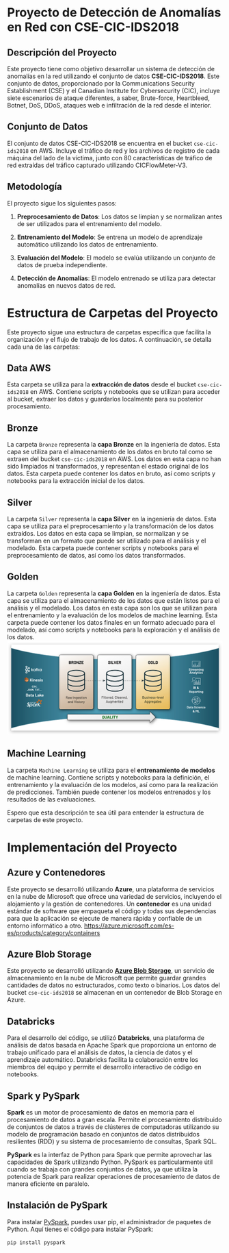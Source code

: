# Proyecto de Detección de Anomalías en Red con CSE-CIC-IDS2018

## Descripción del Proyecto

Este proyecto tiene como objetivo desarrollar un sistema de detección de anomalías en la red utilizando el conjunto de datos **CSE-CIC-IDS2018**. Este conjunto de datos, proporcionado por la Communications Security Establishment (CSE) y el Canadian Institute for Cybersecurity (CIC), incluye siete escenarios de ataque diferentes, a saber, Brute-force, Heartbleed, Botnet, DoS, DDoS, ataques web e infiltración de la red desde el interior.

## Conjunto de Datos

El conjunto de datos CSE-CIC-IDS2018 se encuentra en el bucket `cse-cic-ids2018` en AWS. Incluye el tráfico de red y los archivos de registro de cada máquina del lado de la víctima, junto con 80 características de tráfico de red extraídas del tráfico capturado utilizando CICFlowMeter-V3.

## Metodología

El proyecto sigue los siguientes pasos:

1. **Preprocesamiento de Datos**: Los datos se limpian y se normalizan antes de ser utilizados para el entrenamiento del modelo.

2. **Entrenamiento del Modelo**: Se entrena un modelo de aprendizaje automático utilizando los datos de entrenamiento.

3. **Evaluación del Modelo**: El modelo se evalúa utilizando un conjunto de datos de prueba independiente.

4. **Detección de Anomalías**: El modelo entrenado se utiliza para detectar anomalías en nuevos datos de red.

# Estructura de Carpetas del Proyecto

Este proyecto sigue una estructura de carpetas específica que facilita la organización y el flujo de trabajo de los datos. A continuación, se detalla cada una de las carpetas:

## Data AWS

Esta carpeta se utiliza para la **extracción de datos** desde el bucket `cse-cic-ids2018` en AWS. Contiene scripts y notebooks que se utilizan para acceder al bucket, extraer los datos y guardarlos localmente para su posterior procesamiento.

## Bronze

La carpeta `Bronze` representa la **capa Bronze** en la ingeniería de datos. Esta capa se utiliza para el almacenamiento de los datos en bruto tal como se extraen del bucket `cse-cic-ids2018` en AWS. Los datos en esta capa no han sido limpiados ni transformados, y representan el estado original de los datos. Esta carpeta puede contener los datos en bruto, así como scripts y notebooks para la extracción inicial de los datos.

## Silver

La carpeta `Silver` representa la **capa Silver** en la ingeniería de datos. Esta capa se utiliza para el preprocesamiento y la transformación de los datos extraídos. Los datos en esta capa se limpian, se normalizan y se transforman en un formato que puede ser utilizado para el análisis y el modelado. Esta carpeta puede contener scripts y notebooks para el preprocesamiento de datos, así como los datos transformados.

## Golden

La carpeta `Golden` representa la **capa Golden** en la ingeniería de datos. Esta capa se utiliza para el almacenamiento de los datos que están listos para el análisis y el modelado. Los datos en esta capa son los que se utilizan para el entrenamiento y la evaluación de los modelos de machine learning. Esta carpeta puede contener los datos finales en un formato adecuado para el modelado, así como scripts y notebooks para la exploración y el análisis de los datos.
![Arquitectura medallion](Images\Medallion.png)
## Machine Learning

La carpeta `Machine Learning` se utiliza para el **entrenamiento de modelos** de machine learning. Contiene scripts y notebooks para la definición, el entrenamiento y la evaluación de los modelos, así como para la realización de predicciones. También puede contener los modelos entrenados y los resultados de las evaluaciones.

Espero que esta descripción te sea útil para entender la estructura de carpetas de este proyecto. 

# Implementación del Proyecto

## Azure y Contenedores

Este proyecto se desarrolló utilizando **Azure**, una plataforma de servicios en la nube de Microsoft que ofrece una variedad de servicios, incluyendo el alojamiento y la gestión de contenedores. Un **contenedor** es una unidad estándar de software que empaqueta el código y todas sus dependencias para que la aplicación se ejecute de manera rápida y confiable de un entorno informático a otro. https://azure.microsoft.com/es-es/products/category/containers

## Azure Blob Storage

Este proyecto se desarrolló utilizando **[Azure Blob Storage](https://azure.microsoft.com/es-es/products/storage/blobs#feature-uidb396)**, un servicio de almacenamiento en la nube de Microsoft que permite guardar grandes cantidades de datos no estructurados, como texto o binarios. Los datos del bucket `cse-cic-ids2018` se almacenan en un contenedor de Blob Storage en Azure.

## Databricks

Para el desarrollo del código, se utilizó **Databricks**, una plataforma de análisis de datos basada en Apache Spark que proporciona un entorno de trabajo unificado para el análisis de datos, la ciencia de datos y el aprendizaje automático. Databricks facilita la colaboración entre los miembros del equipo y permite el desarrollo interactivo de código en notebooks.

## Spark y PySpark

**Spark** es un motor de procesamiento de datos en memoria para el procesamiento de datos a gran escala. Permite el procesamiento distribuido de conjuntos de datos a través de clústeres de computadoras utilizando su modelo de programación basado en conjuntos de datos distribuidos resilientes (RDD) y su sistema de procesamiento de consultas, Spark SQL.

**PySpark** es la interfaz de Python para Spark que permite aprovechar las capacidades de Spark utilizando Python. PySpark es particularmente útil cuando se trabaja con grandes conjuntos de datos, ya que utiliza la potencia de Spark para realizar operaciones de procesamiento de datos de manera eficiente en paralelo.

## Instalación de PySpark

Para instalar [PySpark](https://spark.apache.org/docs/latest/api/python/index.html), puedes usar pip, el administrador de paquetes de Python. Aquí tienes el código para instalar PySpark:

```python
pip install pyspark
```
